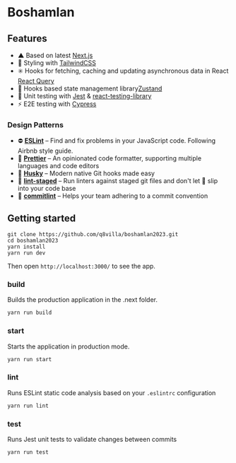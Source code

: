 # Boshamlan

## Features
- ▲ Based on latest [Next.js](https://github.com/zeit/next.js)
- 💅 Styling with [TailwindCSS](https://tailwindcss.com/)
- ✳️ Hooks for fetching, caching and updating asynchronous data in React [React Query](https://react-query.tanstack.com)
- 🐻 Hooks based state management library[Zustand](https://github.com/pmndrs/zustand)
- 🐐 Unit testing with [Jest](https://github.com/facebook/jest) & [react-testing-library](https://github.com/testing-library/react-testing-library)
- ⚡️ E2E testing with [Cypress](https://www.cypress.io/)

### Design Patterns

- ⛔ **[ESLint](https://eslint.org)** – Find and fix problems in your JavaScript code. Following Airbnb style guide.
- 🎀 **[Prettier](https://prettier.io)** – An opinionated code formatter, supporting multiple languages and code editors
- 🐺 **[Husky](https://github.com/typicode/husky)** – Modern native Git hooks made easy
- 💩 **[lint-staged](https://github.com/okonet/lint-staged)** – Run linters against staged git files and don't let 💩 slip into your code base
- 📓 **[commitlint](https://commitlint.js.org)** – Helps your team adhering to a commit convention

## Getting started
```
git clone https://github.com/q8villa/boshamlan2023.git
cd boshamlan2023
yarn install
yarn run dev
```
Then open `http://localhost:3000/` to see the app.

### build

Builds the production application in the .next folder.

```bash
yarn run build
```

### start

Starts the application in production mode.

```bash
yarn run start
```

### lint

Runs ESLint static code analysis based on your `.eslintrc` configuration

```bash
yarn run lint
```

### test

Runs Jest unit tests to validate changes between commits

```bash
yarn run test
```

